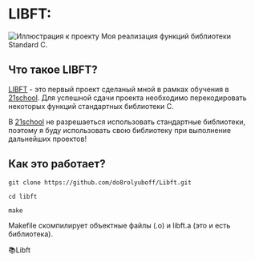 # LIBFT:
![Иллюстрация к проекту](https://github.com/do8rolyuboff/Libft/blob/master/42.jpg)
Моя реализация функций библиотеки Standard C.

## Что такое LIBFT?
[LIBFT](https://github.com/do8rolyuboff/Libft/blob/master/libft.en.pdf) - это первый проект сделаный мной в рамках обучения в [21school](https://21-school.ru/). Для успешной сдачи проекта необходимо перекодировать некоторых функций стандартных библиотеки C.

В [21school](https://21-school.ru/) не разрешаеться использовать стандартные библиотеки, поэтому я буду использовать свою библиотеку при выполнение дальнейших проектов!


## Как это работает?
`git clone https://github.com/do8rolyuboff/Libft.git`

`cd libft`

`make`
  
Makefile скомпилирует объектные файлы (.o) и libft.a (это и есть библиотека).

📚Libft
